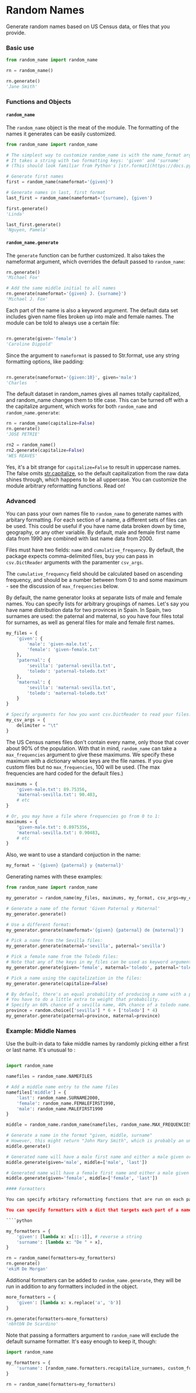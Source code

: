 Random Names
============

Generate random names based on US Census data, or files that you provide.

### Basic use

````python
from random_name import random_name

rn = random_name()

rn.generate()
'Jane Smith'
````

### Functions and Objects

#### `random_name`

The `random_name` object is the meat of the module. The formatting of the names it generates can be easily customized.

````python
from random_name import random_name

# The simplest way to customize random_name is with the name_format argument
# It takes a string with two formatting keys: 'given' and 'surname'
# (This should look familiar from Python's [str.format](https://docs.python.org/2/library/stdtypes.html#str.format) builtin.)

# Generate first names
first = random_name(nameformat='{given}')

# Generate names in last, first format
last_first = random_name(nameformat='{surname}, {given')

first.generate()
'Linda'

last_first.generate()
'Nguyen, Pamela'
````

#### `random_name.generate`

The `generate` function can be further customized. It also takes the nameformat argument, which overrides the default passed to `random_name`:

````python
rn.generate()
'Michael Fox'

# Add the same middle initial to all names
rn.generate(nameformat='{given} J. {surname}')
'Michael J. Fox'
````

Each part of the name is also a keyword argument. The default data set includes given name files broken up into male and female names. The module can be told to always use a certain file:

````python

rn.generate(given='female')
'Caroline Dippold'
````

Since the argument to `nameformat` is passed to Str.format, use any string formatting options, like padding:

````python

rn.generate(nameformat='{given:10}', given='male')
'Charles   '
````

The default dataset in random_names gives all names totally capitalized, and random_name changes them to title case. This can be turned off with a the capitalize argument, which works for both `random_name` and `random_name.generate`:

````python
rn = random_name(capitalize=False)
rn.generate()
'JOSE PETRIE'

rn2 = random_name()
rn2.generate(capitalize=False)
'WES REAVES'
````

Yes, it's a bit strange for `capitalize=False` to result in uppercase names. The false omits [str.capitalize](https://docs.python.org/2/library/stdtypes.html#str.capitalize), so the default capitalization from the raw data shines through, which happens to be all uppercase. You can customize the module arbitrary reformatting functions. Read on!

### Advanced

You can pass your own names file to `random_name` to generate names with arbitary formatting. For each section of a name, a different sets of files can be used. This could be useful if you have name data broken down by time, geography, or any other variable. By default, male and female first name data from 1990 are combined with last name data from 2000.

Files must have two fields: `name` and `cumulative_frequency`. By default, the package expects comma-delimited files, buy you can pass in `csv.DictReader` arguments with the paramenter `csv_args`.

The `cumulative_frequency` field should be calculated based on ascending frequency, and should be a number between from 0 to and some maximum - see the discussion of `max_frequencies` below.

By default, the name generator looks at separate lists of male and female names. You can specify lists for arbitrary groupings of names. Let's say you have name distribution data for two provinces in Spain. In Spain, two surnames are used: the paternal and maternal, so you have four files total for surnames, as well as general files for male and female first names.


````python
my_files = {
	'given': {
		'male': 'given-male.txt',
		'female': 'given-female.txt'
	},
	'paternal': {
		'sevilla': 'paternal-sevilla.txt',
		'toledo': 'paternal-toledo.txt'
	},
	'maternal': {
		'sevilla': 'maternal-sevilla.txt',
		'toledo': 'maternal-toledo.txt'
	}
}

# Specify arguments for how you want csv.DictReader to read your files.
my_csv_args = {
	delimiter = "\t"
}
````

The US Census names files don't contain every name, only those that cover about 90% of the population. With that in mind, `random_name` can take a `max_frequencies` argument to give these maximums. We specify these maximum with a dictionary whose keys are the file names.
If you give custom files but no `max_frequencies`, 100 will be used. (The max frequencies are hard coded for the default files.)

````python
maximums = {
	'given-male.txt': 89.75356,
	'maternal-sevilla.txt': 90.483,
	# etc
}

# Or, you may have a file where frequencies go from 0 to 1:
maximums = {
	'given-male.txt': 0.8975356,
	'maternal-sevilla.txt': 0.90483,
	# etc
}
````

Also, we want to use a standard conjuction in the name:

````python
my_format = '{given} {paternal} y {maternal}'
````

Generating names with these examples:

````python
from random_name import random_name

my_generator = random_name(my_files, maximums, my_format, csv_args=my_csv_args)

# Generate a name of the format 'Given Paternal y Maternal'
my_generator.generate()

# Use a different format:
my_generator.generate(nameformat='{given} {paternal} de {maternal}')

# Pick a name from the Sevilla files:
my_generator.generate(maternal='sevilla', paternal='sevilla')

# Pick a female name from the Toledo files:
# Note that any of the keys in my_files can be used as keyword arguments. The values should be sections
my_generator.generate(given='female', maternal='toledo', paternal='toledo')

# Pick a name using the capitalization in the files:
my_generator.generate(capitalize=False)

# By default, there's an equal probability of producing a name with a part from the Sevilla or Toledo lists.
# You have to do a little extra to weight that probability.
# Specify an 60% chance of a sevilla name, 40% chance of a toledo name:
province = random.choice(['sevilla'] * 6 + ['toledo'] * 4)
my_generator.generate(paternal=province, maternal=province)
````

### Example: Middle Names

Use the built-in data to fake middle names by randomly picking either a first or last name. It's unusual to :

````python

import random_name

namefiles = random_name.NAMEFILES

# Add a middle name entry to the name files
namefiles['middle'] = {
	'last': random_name.SURNAME2000,
	'female': random_name.FEMALEFIRST1990,
	'male': random_name.MALEFIRST1990
}

middle = random_name.random_name(namefiles, random_name.MAX_FREQUENCIES, '{given} {middle} {surname}')

# Generate a name in the format "given, middle, surname"
# However, this might return "John Mary Smith", which is probably an unlikely name
middle.generate()

# Generated name will have a male first name and either a male given or a surname as a middle name
middle.generate(given='male', middle=['male', 'last'])

# Generated name will have a female first name and either a male given or a surname as a middle name
middle.generate(given='female', middle=['female', 'last'])

#### Formatters

You can specify arbitary reformatting functions that are run on each part of the name before they are returned. By default, the package includes a surname formatter that tries to intelligently format names like in the raw data like OHALLORAN (to O'Halloran).

You can specify formatters with a dict that targets each part of a name. The formatters should be a list of functions.

````python

my_formatters = {
	'given': [lambda x: x[::-1]], # reverse a string
	'surname': [lambda x: "De " + x],
}

rn = random_name(formatters=my_formatters)
rn.generate()
'ekiM De Morgan'
````

Additional formatters can be added to `random_name.generate`, they will be run in addition to any formatters included in the object.

````python
more_formatters = {
	'given': [lambda x: x.replace('a', 'b')]
}

rn.generate(formatters=more_formatters)
'nbhtbN De Scardino'
````

Note that passing a formatters argument to `random_name` will exclude the default surname formatter. It's easy enough to keep it, though:

````python
import random_name

my_formatters = {
	'surname': [random_name.formatters.recapitalize_surnames, custom_fuction]	
}

rn = random_name(formatters=my_formatters)
````